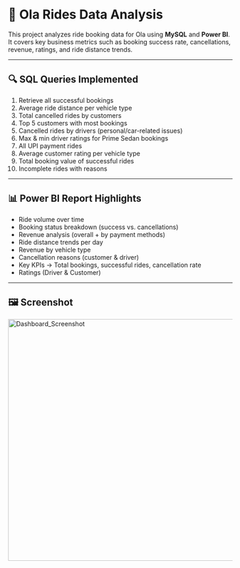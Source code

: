 # 🚖 Ola Rides Data Analysis  

This project analyzes ride booking data for Ola using **MySQL** and **Power BI**.  
It covers key business metrics such as booking success rate, cancellations, revenue, ratings, and ride distance trends.  

---

## 🔍 SQL Queries Implemented  
1. Retrieve all successful bookings  
2. Average ride distance per vehicle type  
3. Total cancelled rides by customers  
4. Top 5 customers with most bookings  
5. Cancelled rides by drivers (personal/car-related issues)  
6. Max & min driver ratings for Prime Sedan bookings  
7. All UPI payment rides  
8. Average customer rating per vehicle type  
9. Total booking value of successful rides  
10. Incomplete rides with reasons  

---

## 📊 Power BI Report Highlights  
- Ride volume over time  
- Booking status breakdown (success vs. cancellations)  
- Revenue analysis (overall + by payment methods)  
- Ride distance trends per day  
- Revenue by vehicle type  
- Cancellation reasons (customer & driver)  
- Key KPIs → Total bookings, successful rides, cancellation rate  
- Ratings (Driver & Customer)  

---

## 🖼️ Screenshot
<img width="981" height="542" alt="Dashboard_Screenshot" src="https://github.com/user-attachments/assets/1ca7db5d-59fd-4667-8538-71c9295b5f78" />
